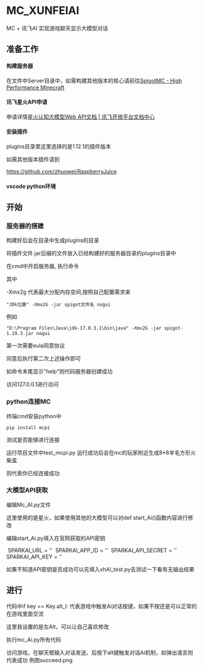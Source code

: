 # MC_XUNFEIAI
MC + 讯飞AI 实现游戏聊天显示大模型对话


## 准备工作

#### 构建服务器

在文件中Server目录中，如需构建其他版本的核心请前往[SpigotMC - High Performance Minecraft](https://www.spigotmc.org/?page=2)

#### 讯飞星火API申请

申请详情[星火认知大模型Web API文档 | 讯飞开放平台文档中心](https://www.xfyun.cn/doc/spark/Web.html)

#### 安装插件

plugins目录里这里选择的是1.12.1的插件版本

如需其他版本插件请到

https://github.com/zhuowei/RaspberryJuice

#### vscode python环境

## 开始

### 服务器的搭建

构建好后会在目录中生成plugins的目录

将插件文件.jar后缀的文件放入已经构建好的服务器目录的plugins目录中

在cmd中开启服务器, 执行命令

其中

-Xmx2g 代表最大分配内存空间,按照自己配置需求来

```
"JDk位置" -Xmx2G -jar spigot文件名 nogui
```

例如

```
"D:\Program Files\Java\jdk-17.0.3.1\bin\java" -Xmx2G -jar spigot-1.19.3.jar nogui
```

第一次需要eula同意协议

同意后执行第二次上述操作即可

如命令末尾显示"help"则代码服务器创建成功

访问127.0.0.1进行访问

### python连接MC

终端cmd安装python中

```
pip install mcpi
```

测试是否能够进行连接

运行项目文件中test_mcpi.py 运行成功后会在mc的玩家附近生成8*8羊毛方形火柴盒

则代表你已经连接成功

### 大模型API获取

编辑Mc_AI.py文件

这里使用的是星火，如果使用其他的大模型可以对def start_Ai()函数内容进行修改

编辑start_Ai.py填入在官网获取的API密钥

​    SPARKAI_URL = ''
​    SPARKAI_APP_ID = ''
​    SPARKAI_API_SECRET = ''
​    SPARKAI_API_KEY = ''

如果不知道API密钥是否成功可以先填入xhAI_test.py去测试一下看有无输出结果

## 进行

代码中if key == Key.alt_l: 代表游戏中触发Ai对话按键，如果不按还是可以正常的在游戏里面交流

这里我设置的是左Alt，可以让自己喜欢修改

执行mc_Ai.py所有代码

访问游戏，在聊天框输入对话发送，后按下alt键触发对话Ai机制，如弹出语言则代表成功 例图succeed.png
